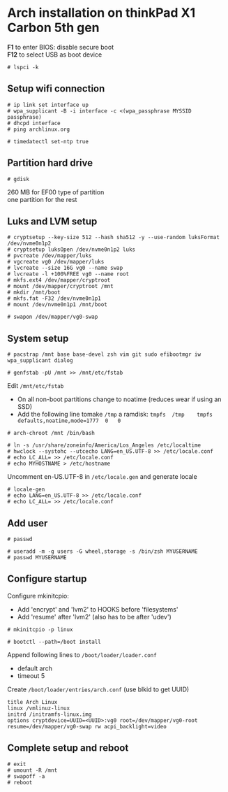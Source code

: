 # Arch installation on thinkPad X1 Carbon 5th gen

**F1** to enter BIOS:  disable secure boot<br>
**F12** to select USB as boot device

```
# lspci -k
```

## Setup wifi connection

```
# ip link set interface up
# wpa_supplicant -B -i interface -c <(wpa_passphrase MYSSID passphrase)
# dhcpd interface
# ping archlinux.org
```

```
# timedatectl set-ntp true
```

## Partition hard drive

```
# gdisk
```

260 MB for EF00 type of partition<br>
one partition for the rest

## Luks and LVM setup

```
# cryptsetup --key-size 512 --hash sha512 -y --use-random luksFormat /dev/nvme0n1p2
# cryptsetup luksOpen /dev/nvme0n1p2 luks
# pvcreate /dev/mapper/luks
# vgcreate vg0 /dev/mapper/luks
# lvcreate --size 16G vg0 --name swap
# lvcreate -l +100%FREE vg0 --name root
# mkfs.ext4 /dev/mapper/cryptroot
# mount /dev/mapper/cryptroot /mnt
# mkdir /mnt/boot
# mkfs.fat -F32 /dev/nvme0n1p1
# mount /dev/nvme0n1p1 /mnt/boot

# swapon /dev/mapper/vg0-swap
```

## System setup

```
# pacstrap /mnt base base-devel zsh vim git sudo efibootmgr iw wpa_supplicant dialog
```

```
# genfstab -pU /mnt >> /mnt/etc/fstab
```

Edit `/mnt/etc/fstab`
* On all non-boot partitions change to noatime (reduces wear if using an SSD)
* Add the following line tomake `/tmp` a ramdisk:
`tmpfs	/tmp	tmpfs	defaults,noatime,mode=1777	0	0`


```
# arch-chroot /mnt /bin/bash
```

```
# ln -s /usr/share/zoneinfo/America/Los_Angeles /etc/localtime
# hwclock --systohc --utcecho LANG=en_US.UTF-8 >> /etc/locale.conf
# echo LC_ALL= >> /etc/locale.conf
# echo MYHOSTNAME > /etc/hostname
```

Uncomment en-US.UTF-8 in `/etc/locale.gen` and generate locale

```
# locale-gen
# echo LANG=en_US.UTF-8 >> /etc/locale.conf
# echo LC_ALL= >> /etc/locale.conf
```

## Add user

```
# passwd

# useradd -m -g users -G wheel,storage -s /bin/zsh MYUSERNAME
# passwd MYUSERNAME
```

## Configure startup

Configure mkinitcpio:
* Add 'encrypt' and 'lvm2' to HOOKS before 'filesystems'
* Add 'resume' after 'lvm2' (also has to be after 'udev')

```
# mkinitcpio -p linux
```

```
# bootctl --path=/boot install
```

Append following lines to `/boot/loader/loader.conf`
* default arch
* timeout 5

Create `/boot/loader/entries/arch.conf` (use blkid to get UUID)

```
title Arch Linux
linux /vmlinuz-linux
initrd /initramfs-linux.img
options cryptdevice=UUID=<UUID>:vg0 root=/dev/mapper/vg0-root resume=/dev/mapper/vg0-swap rw acpi_backlight=video
```

## Complete setup and reboot

```
# exit
# umount -R /mnt
# swapoff -a
# reboot
```
